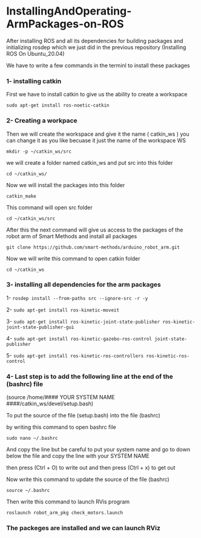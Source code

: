 # InstallingAndOperating-ArmPackages-on-ROS

After installing ROS and all its dependencies for building packages and initializing rosdep which we just did in the previous repository (Installing ROS On Ubuntu_20.04) 

We have to write a few commands in the terminl to install these packages 

### 1- installing catkin 

First we have to install catkin to give us the ability to create a workspace 

```sudo apt-get install ros-noetic-catkin```

### 2- Creating a workpace 

Then we will create the workspace and give it the name ( catkin_ws ) you can change it as you like becuase it just the name of the workspace WS

```mkdir -p ~/catkin_ws/src```

we will create a folder named catkin_ws and put src into this folder

```cd ~/catkin_ws/```

Now we will install the packages into this folder 

```catkin_make```

This command will open src folder 

```cd ~/catkin_ws/src```

After this the next command will give us access to the packages of the robot arm of Smart Methods and install all packages 

```git clone https://github.com/smart-methods/arduino_robot_arm.git ```

Now we will write this command to open catkin folder 

```cd ~/catkin_ws```

### 3- installing all dependencies for the arm packages 

1- ```rosdep install --from-paths src --ignore-src -r -y```

2- ```sudo apt-get install ros-kinetic-moveit```

3- ```sudo apt-get install ros-kinetic-joint-state-publisher ros-kinetic-joint-state-publisher-gui```

4- ```sudo apt-get install ros-kinetic-gazebo-ros-control joint-state-publisher```

5- ```sudo apt-get install ros-kinetic-ros-controllers ros-kinetic-ros-control```

### 4- Last step is to add the following line at the end of the (bashrc) file
(source /home/#### YOUR SYSTEM NAME ####/catkin_ws/devel/setup.bash)

To put the source of the file (setup.bash) into the file (bashrc)

by writing this command to open bashrc file 

```sudo nano ~/.bashrc```

And copy the line but be careful to put your system name and go to down below the file and copy the line with your SYSTEM NAME

then press (Ctrl + O)  to write out 
and 
then press (Ctrl + x) to get out 

Now write this command to update the source of the file (bashrc)

```source ~/.bashrc```

Then write this command to launch RVis program

```roslaunch robot_arm_pkg check_motors.launch```

###  The packeges are installed and we can launch RViz

